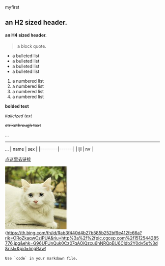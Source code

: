 myfirst

## an H2 sized header.
#### an H4 sized header.
>a block quote.
- a bulleted list
- a bulleted list
- a bulleted list
- a bulleted list
1. a numbered list
2. a numbered list
3. a numbered list
4. a numbered list

 **bolded text**
 
 _italicized text_

~~strikethrough text~~

...

---

...
|   name  |  sex  |
|---------|-------|
|   ljl   |   nv  |

[点这里去链接](http://baidu.com)

![猫猫](https://github.com/LIU991/public/blob/main/th.jpg)(https://th.bing.com/th/id/Rab3f440d4b27b585b252bf9e412fc66a?rik=ORoZkaqwCziPUA&riu=http%3a%2f%2fpic.cgcep.com%2f1512544285776.jpg&ehk=G96UFUnQuk0Cz07qAOiQzcu6hNRQpBU6Cldb2Y0dv5s%3d&risl=&pid=ImgRaw)


 <head>
 </head>
 </html>
 
 ``Use `code` in your markdown file.``

